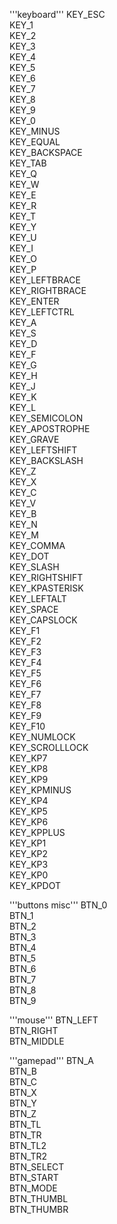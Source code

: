 '''keyboard'''
KEY_ESC                  
KEY_1                   
KEY_2                   
KEY_3                   
KEY_4                   
KEY_5                   
KEY_6                   
KEY_7                   
KEY_8                   
KEY_9                   
KEY_0                   
KEY_MINUS               
KEY_EQUAL               
KEY_BACKSPACE           
KEY_TAB                 
KEY_Q                   
KEY_W                   
KEY_E                   
KEY_R                   
KEY_T                   
KEY_Y                   
KEY_U                   
KEY_I                   
KEY_O                   
KEY_P                   
KEY_LEFTBRACE           
KEY_RIGHTBRACE          
KEY_ENTER               
KEY_LEFTCTRL            
KEY_A                   
KEY_S                   
KEY_D                   
KEY_F                   
KEY_G                   
KEY_H                   
KEY_J                   
KEY_K                   
KEY_L                   
KEY_SEMICOLON           
KEY_APOSTROPHE          
KEY_GRAVE               
KEY_LEFTSHIFT           
KEY_BACKSLASH           
KEY_Z                   
KEY_X                   
KEY_C                   
KEY_V                   
KEY_B                   
KEY_N                   
KEY_M                   
KEY_COMMA               
KEY_DOT                 
KEY_SLASH               
KEY_RIGHTSHIFT          
KEY_KPASTERISK          
KEY_LEFTALT             
KEY_SPACE               
KEY_CAPSLOCK            
KEY_F1                  
KEY_F2                  
KEY_F3                  
KEY_F4                  
KEY_F5                  
KEY_F6                  
KEY_F7                  
KEY_F8                  
KEY_F9                  
KEY_F10                 
KEY_NUMLOCK             
KEY_SCROLLLOCK          
KEY_KP7                 
KEY_KP8                 
KEY_KP9                 
KEY_KPMINUS             
KEY_KP4                 
KEY_KP5                 
KEY_KP6                 
KEY_KPPLUS              
KEY_KP1                 
KEY_KP2                 
KEY_KP3                 
KEY_KP0                 
KEY_KPDOT       

'''buttons misc'''
BTN_0                   
BTN_1                   
BTN_2                   
BTN_3                   
BTN_4                   
BTN_5                   
BTN_6                   
BTN_7                   
BTN_8                   
BTN_9                   

'''mouse'''
BTN_LEFT                
BTN_RIGHT               
BTN_MIDDLE              

'''gamepad'''
BTN_A                   
BTN_B                   
BTN_C                   
BTN_X                   
BTN_Y                   
BTN_Z                   
BTN_TL                  
BTN_TR                  
BTN_TL2                 
BTN_TR2                 
BTN_SELECT              
BTN_START               
BTN_MODE                
BTN_THUMBL              
BTN_THUMBR                      

